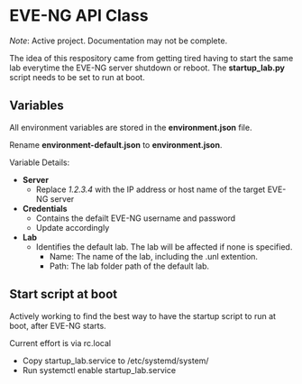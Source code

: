 # EVE-NG API Class

_Note_: Active project. Documentation may not be complete.

The idea of this respository came from getting tired having to start the same lab everytime the EVE-NG server shutdown or reboot. The __startup_lab.py__ script needs to be set to run at boot.

## Variables

All environment variables are stored in the __environment.json__ file.

Rename __environment-default.json__ to __environment.json__.

Variable Details:

- __Server__
  - Replace _1.2.3.4_ with the IP address or host name of the target EVE-NG server
- __Credentials__
  - Contains the defailt EVE-NG username and password
  - Update accordingly
- __Lab__
  - Identifies the default lab. The lab will be affected if none is specified.
    - Name: The name of the lab, including the .unl extention.
    - Path: The lab folder path of the default lab.

## Start script at boot

Actively working to find the best way to have the startup script to run at boot, after EVE-NG starts.

Current effort is via rc.local

- Copy startup_lab.service to /etc/systemd/system/
- Run systemctl enable startup_lab.service
